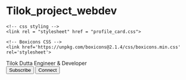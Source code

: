 # Tilok_project_webdev
<!DOCTYPE html>
<html lang="en">
<head>
    <meta charset="UTF-8">
    <meta name="viewport" content="width=device-width, initial-scale=1.0">
    <title>Profile card UI Design</title>

    <!-- css styling -->
    <link rel = "stylesheet" href = "profile_card.css">

    <!-- Boxicons CSS -->
    <link href='https://unpkg.com/boxicons@2.1.4/css/boxicons.min.css' rel='stylesheet'>
</head>
<body>
    <div class="profile_card">
        <div class="image">
            <img src="profile.jpg" alt="" class="profile_img">
        </div>
        <div class="text-data">
            <span class="name">Tilok Dutta</span>
            <span class="job">Engineer & Developer</span>
        </div>
        <div class="media-button">
            <a href="#" style="background: #0072b1" class="link">
                <i class='bx bxl-linkedin-square'></i>
            </a>
            <a href="#" style ="background:#E4405F" class="link">
                <i class='bx bxl-instagram'></i>
            </a>
            <a href="#" style ="background:#1DA1F2" class="link">
                <i class='bx bxl-twitter' ></i>
            </a>
            <a href="#" style ="background:black" class="link">
                <i class='bx bxl-github' ></i>
            </a>
        </div>
        <div class="buttons">
            <button class="button">Subscribe</button>
            <button class="button">Connect</button>
        </div>
    </div>
</body>
</html>
